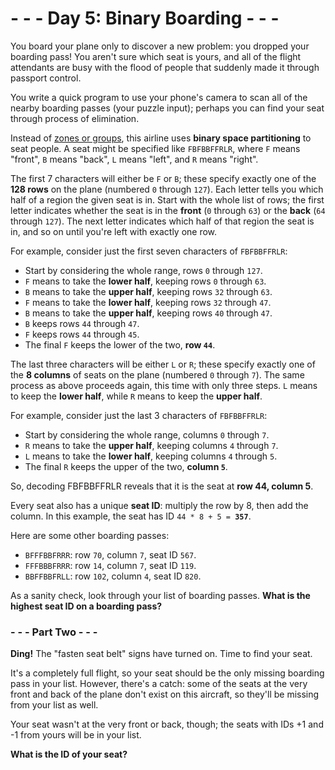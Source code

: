 # - - - Day 5: Binary Boarding - - -

You board your plane only to discover a new problem: you dropped your boarding pass! You aren't sure which seat is yours, and all of the flight attendants are busy with the flood of people that suddenly made it through passport control.

You write a quick program to use your phone's camera to scan all of the nearby boarding passes (your puzzle input); perhaps you can find your seat through process of elimination.

Instead of [zones or groups](https://www.youtube.com/watch?v=oAHbLRjF0vo), this airline uses **binary space partitioning** to seat people. A seat might be specified like ``FBFBBFFRLR``, where ``F`` means "front", ``B`` means "back", ``L`` means "left", and ``R`` means "right".

The first 7 characters will either be ``F`` or ``B``; these specify exactly one of the **128 rows** on the plane (numbered ``0`` through ``127``). Each letter tells you which half of a region the given seat is in. Start with the whole list of rows; the first letter indicates whether the seat is in the **front** (``0`` through ``63``) or the **back** (``64`` through ``127``). The next letter indicates which half of that region the seat is in, and so on until you're left with exactly one row.

For example, consider just the first seven characters of ``FBFBBFFRLR``:

* Start by considering the whole range, rows ``0`` through ``127``.
* ``F`` means to take the **lower half**, keeping rows ``0`` through ``63``.
* ``B`` means to take the **upper half**, keeping rows ``32`` through ``63``.
* ``F`` means to take the **lower half**, keeping rows ``32`` through ``47``.
* ``B`` means to take the **upper half**, keeping rows ``40`` through ``47``.
* ``B`` keeps rows ``44`` through ``47``.
* ``F`` keeps rows ``44`` through ``45``.
* The final ``F`` keeps the lower of the two, **row ``44``**.

The last three characters will be either ``L`` or ``R``; these specify exactly one of the **8 columns** of seats on the plane (numbered ``0`` through ``7``). The same process as above proceeds again, this time with only three steps. ``L`` means to keep the **lower half**, while ``R`` means to keep the **upper half**.

For example, consider just the last 3 characters of ``FBFBBFFRLR``:

* Start by considering the whole range, columns ``0`` through ``7``.
* ``R`` means to take the **upper half**, keeping columns ``4`` through ``7``.
* ``L`` means to take the **lower half**, keeping columns ``4`` through ``5``.
* The final ``R`` keeps the upper of the two, **column ``5``**.

So, decoding FBFBBFFRLR reveals that it is the seat at **row 44, column 5**.

Every seat also has a unique **seat ID**: multiply the row by 8, then add the column. In this example, the seat has ID ``44 * 8 + 5 = ``**``357``**.

Here are some other boarding passes:

* ``BFFFBBFRRR``: row ``70``, column ``7``, seat ID ``567``.
* ``FFFBBBFRRR``: row ``14``, column ``7``, seat ID ``119``.
* ``BBFFBBFRLL``: row ``102``, column ``4``, seat ID ``820``.

As a sanity check, look through your list of boarding passes. **What is the highest seat ID on a boarding pass?**


### - - - Part Two - - -

**Ding!** The "fasten seat belt" signs have turned on. Time to find your seat.

It's a completely full flight, so your seat should be the only missing boarding pass in your list. However, there's a catch: some of the seats at the very front and back of the plane don't exist on this aircraft, so they'll be missing from your list as well.

Your seat wasn't at the very front or back, though; the seats with IDs +1 and -1 from yours will be in your list.

**What is the ID of your seat?**
